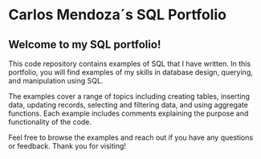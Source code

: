 # Carlos Mendoza´s SQL Portfolio 

## Welcome to my SQL portfolio!
This code repository contains examples of SQL that I have written. In this portfolio, you will find examples of my skills in database design, querying, and manipulation using SQL.

The examples cover a range of topics including creating tables, inserting data, updating records, selecting and filtering data, and using aggregate functions. Each example includes comments explaining the purpose and functionality of the code.

Feel free to browse the examples and reach out if you have any questions or feedback. Thank you for visiting!
